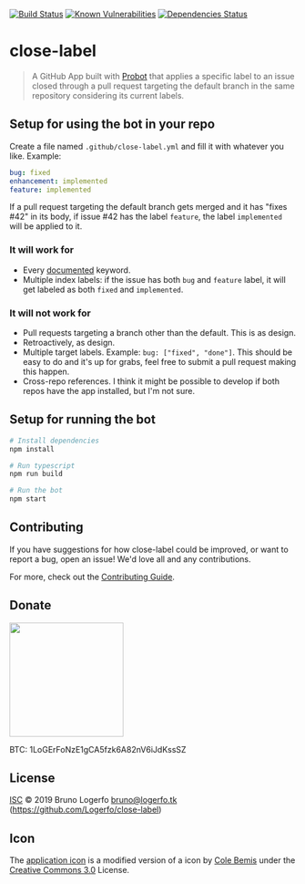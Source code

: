[![Build Status](https://travis-ci.org/Logerfo/close-label.svg?branch=master)](https://travis-ci.org/Logerfo/close-label)
[![Known Vulnerabilities](https://snyk.io/test/github/logerfo/close-label/badge.svg)](https://snyk.io/test/github/logerfo/close-label)
[![Dependencies Status](https://david-dm.org/logerfo/close-label/dev-status.svg)](https://david-dm.org/logerfo/close-label?type=dev)

# close-label

> A GitHub App built with [Probot](https://github.com/probot/probot) that applies a specific label to an issue closed through a pull request targeting the default branch in the same repository considering its current labels.

## Setup for using the bot in your repo
Create a file named `.github/close-label.yml` and fill it with whatever you like. Example:
```yml
bug: fixed
enhancement: implemented
feature: implemented
```
If a pull request targeting the default branch gets merged and it has "fixes #42" in its body, if issue #42 has the label `feature`, the label `implemented` will be applied to it.

### It will work for
- Every [documented](https://help.github.com/en/articles/closing-issues-using-keywords) keyword.
- Multiple index labels: if the issue has both `bug` and `feature` label, it will get labeled as both `fixed` and `implemented`.

### It will not work for
- Pull requests targeting a branch other than the default. This is as design.
- Retroactively, as design.
- Multiple target labels. Example: `bug: ["fixed", "done"]`. This should be easy to do and it's up for grabs, feel free to submit a pull request making this happen.
- Cross-repo references. I think it might be possible to develop if both repos have the app installed, but I'm not sure.

## Setup for running the bot

```sh
# Install dependencies
npm install

# Run typescript
npm run build

# Run the bot
npm start
```

## Contributing

If you have suggestions for how close-label could be improved, or want to report a bug, open an issue! We'd love all and any contributions.

For more, check out the [Contributing Guide](CONTRIBUTING.md).

## Donate

<img src="https://i.imgur.com/ndlBtuX.png" width="200">

BTC: 1LoGErFoNzE1gCA5fzk6A82nV6iJdKssSZ

## License

[ISC](LICENSE) © 2019 Bruno Logerfo <bruno@logerfo.tk> (https://github.com/Logerfo/close-label)

## Icon
The [application icon](icon.png) is a modified version of a icon by [Cole Bemis](https://www.iconfinder.com/icons/3324935/branch_git_icon) under the [Creative Commons 3.0](https://creativecommons.org/licenses/by/3.0/) License.
